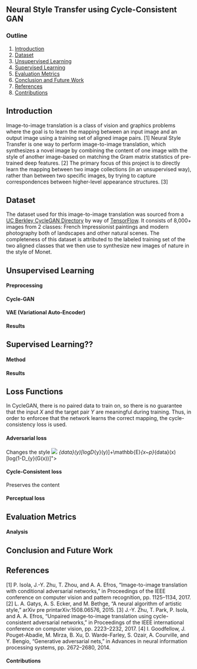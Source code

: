 ## Neural Style Transfer using Cycle-Consistent GAN
### Outline
1. [Introduction](https://github.com/bethanystate/CS7641_project/blob/master/README.md#introduction)
2. [Dataset](https://github.com/bethanystate/CS7641_project/blob/master/README.md#dataset)
3. [Unsupervised Learning](https://github.com/bethanystate/CS7641_project/blob/master/README.md#unsupervised-learning)
4. [Supervised Learning](https://github.com/bethanystate/CS7641_project/blob/master/README.md#supervised-learning)
5. [Evaluation Metrics](https://github.com/bethanystate/CS7641_project/blob/master/README.md#evaluation-metrics)
6. [Conclusion and Future Work](https://github.com/bethanystate/CS7641_project/blob/master/README.md#conclusion-and-future-work)
7. [References](https://github.com/bethanystate/CS7641_project/blob/master/README.md#references)
8. [Contributions](https://github.com/bethanystate/CS7641_project/blob/master/README.md#contributions)

## Introduction
Image-to-image translation is a class of vision and graphics problems where the goal is to learn the
mapping between an input image and an output image using a training set of aligned image pairs. [1]
Neural Style Transfer is one way to perform image-to-image translation, which synthesizes a novel
image by combining the content of one image with the style of another image-based on matching
the Gram matrix statistics of pre-trained deep features. [2] The primary focus of this project is to
directly learn the mapping between two image collections (in an unsupervised way), rather than
between two specific images, by trying to capture correspondences between higher-level appearance
structures. [3]
## Dataset
The dataset used for this image-to-image translation was sourced from a [UC Berkley CycleGAN Directory](https://people.eecs.berkeley.edu/~taesung_park/CycleGAN/datasets/) by way of [TensorFlow](https://www.tensorflow.org/datasets/catalog/cycle_gan#cycle_ganmonet2photo). It consists of 8,000+ images from 2 classes: French Impressionist paintings and modern photography both of landscapes and other natural scenes. The completeness of this dataset is attributed to the labeled training set of the two aligned classes that we then use to synthesize new images of nature in the style of Monet.
## Unsupervised Learning
#### Preprocessing
#### Cycle-GAN
#### VAE (Variational Auto-Encoder)
#### Results
## Supervised Learning??
#### Method
#### Results
## Loss Functions
In CycleGAN, there is no paired data to train on, so there is no guarantee that the input $X$ and the target pair $Y$ are meaningful during training. Thus, in order to enforcee that the network learns the correct mapping, the cycle-consistency loss is used.
#### Adversarial loss
Changes the style
<img src="https://render.githubusercontent.com/render/math?math=\mathcal{L}_{GAN}(G, D_{Y}, X, Y)=\mathbb{E}_{y~p}"> _{data}(y)[logD_{y}(y)]+\mathbb{E}_{x~p}_{data}(x)[log(1-D_{y}(G(x))]">

#### Cycle-Consistent loss 
Preserves the content
#### Perceptual loss 
## Evaluation Metrics
#### Analysis
## Conclusion and Future Work
## References
[1] P. Isola, J.-Y. Zhu, T. Zhou, and A. A. Efros, “Image-to-image translation with conditional adversarial networks,” in Proceedings of the IEEE conference on computer vision and pattern recognition, pp. 1125–1134, 2017.
[2] L. A. Gatys, A. S. Ecker, and M. Bethge, “A neural algorithm of artistic style,” arXiv pre printarXiv:1508.06576, 2015.
[3] J.-Y. Zhu, T. Park, P. Isola, and A. A. Efros, “Unpaired image-to-image translation using cycle-consistent adversarial networks,” in Proceedings of the IEEE international conference on computer vision, pp. 2223–2232, 2017.
[4] I. Goodfellow, J. Pouget-Abadie, M. Mirza, B. Xu, D. Warde-Farley, S. Ozair, A. Courville, and Y. Bengio, “Generative adversarial nets,” in Advances in neural information processing systems, pp. 2672–2680, 2014.
#### Contributions
